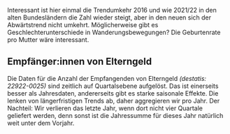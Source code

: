 Interessant ist hier einmal die Trendumkehr 2016 und wie 2021/22 in den alten Bundesländern die Zahl wieder steigt, aber in den neuen sich der Abwärtstrend nicht umkehrt.
Möglicherweise gibt es Geschlechterunterschiede in Wanderungsbewegungen?
Die Geburtenrate pro Mutter wäre interessant.

## Empfänger:innen von Elterngeld

Die Daten für die Anzahl der Empfangenden von Elterngeld *(destatis: 22922-0025)* sind zeitlich auf Quartalsebene aufgelöst.
Das ist einerseits besser als Jahresdaten, andererseits gibt es starke saisonale Effekte.
Die lenken von längerfristigen Trends ab, daher aggregieren wir pro Jahr.
Der Nachteil: Wir verlieren das letzte Jahr, wenn dort nicht vier Quartale geliefert werden, denn sonst ist die Jahressumme für dieses Jahr natürlich weit unter dem Vorjahr.
